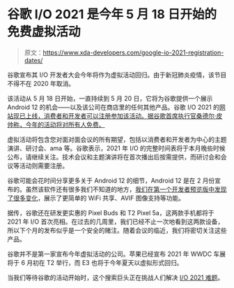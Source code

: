 # 谷歌 I/O 2021 是今年 5 月 18 日开始的免费虚拟活动

> 原文：<https://www.xda-developers.com/google-io-2021-registration-dates/>

谷歌宣布其 I/O 开发者大会今年将作为虚拟活动回归。由于新冠肺炎疫情，该节目不得不在 2020 年取消。

该活动从 5 月 18 日开始，一直持续到 5 月 20 日，它将为谷歌提供一个展示 Android 12 的机会——以及该公司在商店里的任何其他产品。谷歌 I/O 2021 的[网站现已上线，消费者和开发者可以注册参加该活动。据谷歌首席执行官桑德尔·皮帅称，今年的活动将对所有人免费。](https://events.google.com/io/?lng=en)

虚拟活动将包含您对面对面会议的所有期望，包括以消费者和开发者为中心的主题演讲、研讨会、ama 等。谷歌表示，2021 年 I/O 的完整时间表将于本月晚些时候公布，请继续关注。技术会议和主题演讲将在首次播出后按需提供，而研讨会和会议等活动则需要注册。

谷歌可能会花时间分享更多关于 Android 12 的细节，Android 12 是在 2 月份宣布的。虽然该软件还有很多我们不知道的地方，[我们在第一个开发者预览版中发现了很多变化](https://www.xda-developers.com/android-12-dp2-hidden-features/)，展示了更简单的 WiFi 共享、AVIF 图像支持等功能。

据传，谷歌还在研发更实惠的 Pixel Buds 和 T2 Pixel 5a，这两款手机都将于 2021 年 I/O 首次亮相。在过去的几周里，我们已经不止一次地看到这两款设备，所以下个月的发布似乎是一个安全的赌注。随着会议的临近，我们将密切关注这些产品。

谷歌并不是第一家宣布今年虚拟活动的公司。苹果已经宣布 2021 年 WWDC 车展将于 6 月初在 T2 举行，而 E3 也将于今年夏天以虚拟形式回归。

当我们等待谷歌的活动开始时，这个搜索巨头正在挑战人们解决 [I/O 2021 难题](https://events.google.com/io/punchcard?lng=en)。